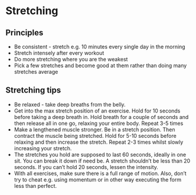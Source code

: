 # Stretching

## Principles
- Be consistent - stretch e.g. 10 minutes every single day in the morning 
- Stretch intensely after every workout
- Do more stretching where you are the weakest 
- Pick a few stretches and become good at them rather than doing many stretches average



## Stretching tips
- Be relaxed - take deep breaths from the belly. 
- Get into the max stretch position of an exercise. Hold for 10 seconds before taking a deep breath in. Hold breath for a couple of seconds and then release all in one go, relaxing your entire body. Repeat 3-5 times 
- Make a lengthened muscle stronger. Be in a stretch position. Then contract the muscle being stretched. Hold for 5-10 seconds before relaxing and then increase the stretch. Repeat 2-3 times whilst slowly increasing your stretch. 
- The stretches you hold are supposed to last 60 seconds, ideally in one sit. You can break it down if need be. A stretch shouldn’t be less than 20 seconds. If you can’t hold 20 seconds, lessen the intensity. 
- With all exercises, make sure there is a full range of motion. Also, don’t try to cheat e.g. using momentum or in other way executing the form less than perfect. 
